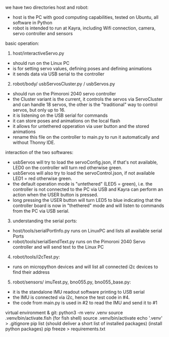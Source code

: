 
we have two directories host and robot:
- host is the PC with good computing capabilities, tested on Ubuntu, all software in Python
- robot is intended to run at Kayra, including Wifi connection, camera, servo controller and sensors

basic operation:
1) host/interactiveServo.py 
- should run on the Linux PC
- is for setting servo values, defining poses and defining animations
- it sends data via USB serial to the controller

2) robot/body/ usbServosCluster.py / usbServos.py 
- should run on the Pimoroni 2040 servo controller
- the Cluster variant is the current, it controls the servos via ServoCluster and can handle 18 servos, the other is the "traditional" way to control servos, but only up to 16.
- it is listening on the USB serial for commands
- it can store poses and animations on the local flash
- it allows for untethered opperation via user button and the stored animations
- rename this file on the controller to main.py to run it automatically and without Thonny IDE.

interaction of the two softwares:
- usbServos will try to load the servoConfig.json, if that's not available, LED0 on the controller will turn red otherwise green.
- usbServos will also try to load the servoControl.json, if not available LED1 = red otherwise green.
- the default operation mode is "untethered" (LED5 = green), i.e. the controller is not connected to the PC via USB and Kayra can perform an action when the USER button is pressed.
- long pressing the USER button will turn LED5 to blue indicating that the controller board is now in "thethered" mode and will listen to commands from the PC via USB serial.

3) understanding the serial ports:
- host/tools/serialPortInfo.py runs on LinuxPC and lists all available serial Ports
- robot/tools/serialSendText.py runs on the Pimoroni 2040 Servo controller and will send text to the Linux PC

4) robot/tools/i2cTest.py:
- runs on micropython devices and will list all connected i2c devices to find their address

5) robot/sensors/ imuTest.py, bno055.py, bno055_base.py:
- it is the standalone IMU readout software printing to USB serial
- the IMU is connected via i2c, hence the test code in #4.
- the code from main.py is used in #2 to read the IMU and send it to #1


virtual environment & git:
python3 -m venv .venv
source .venv/bin/activate.fish (for fish shell)
source .venv/bin/activate
echo '.venv' > .gitignore
pip list (should deliver a short list of installed packages)
(install python packages)
pip freeze > requirements.txt

